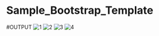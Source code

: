 # Sample_Bootstrap_Template

#OUTPUT
![1](https://github.com/Rushi-Suryaa2601/Sample_Bootstrap_Template/assets/151115201/330f8f5d-33de-4c89-b6f7-41d5f987165e)
![2](https://github.com/Rushi-Suryaa2601/Sample_Bootstrap_Template/assets/151115201/db5bb22e-54ca-46a6-8e3b-e73bb539c8b0)
![3](https://github.com/Rushi-Suryaa2601/Sample_Bootstrap_Template/assets/151115201/a66a63ab-f90c-4089-b5c1-72c2f1fa7e3d)
![4](https://github.com/Rushi-Suryaa2601/Sample_Bootstrap_Template/assets/151115201/6970da64-df39-4607-b2d7-7d5f8123e3dd)
